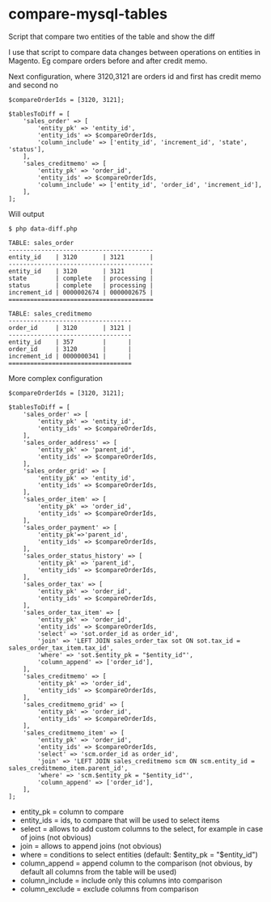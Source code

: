 # compare-mysql-tables
Script that compare two entities of the table and show the diff

I use that script to compare data changes between operations on entities in Magento. Eg compare orders before and after credit memo.

Next configuration, where 3120,3121 are orders id and first has credit memo and second no 
```
$compareOrderIds = [3120, 3121];

$tablesToDiff = [
    'sales_order' => [
        'entity_pk' => 'entity_id',
        'entity_ids' => $compareOrderIds,
        'column_include' => ['entity_id', 'increment_id', 'state', 'status'],
    ],
    'sales_creditmemo' => [
        'entity_pk' => 'order_id',
        'entity_ids' => $compareOrderIds,
        'column_include' => ['entity_id', 'order_id', 'increment_id'],
    ],
];
```
Will output
```
$ php data-diff.php 

TABLE: sales_order
----------------------------------------
entity_id    | 3120       | 3121       |
----------------------------------------
entity_id    | 3120       | 3121       |
state        | complete   | processing |
status       | complete   | processing |
increment_id | 0000002674 | 0000002675 |
========================================

TABLE: sales_creditmemo
----------------------------------
order_id     | 3120       | 3121 |
----------------------------------
entity_id    | 357        |      |
order_id     | 3120       |      |
increment_id | 0000000341 |      |
==================================

```

More complex configuration
```
$compareOrderIds = [3120, 3121];

$tablesToDiff = [
    'sales_order' => [
        'entity_pk' => 'entity_id',
        'entity_ids' => $compareOrderIds,
    ],
    'sales_order_address' => [
        'entity_pk' => 'parent_id',
        'entity_ids' => $compareOrderIds,
    ],
    'sales_order_grid' => [
        'entity_pk' => 'entity_id',
        'entity_ids' => $compareOrderIds,
    ],
    'sales_order_item' => [
        'entity_pk' => 'order_id',
        'entity_ids' => $compareOrderIds,
    ],
    'sales_order_payment' => [
        'entity_pk'=>'parent_id',
        'entity_ids' => $compareOrderIds,
    ],
    'sales_order_status_history' => [
        'entity_pk' => 'parent_id',
        'entity_ids' => $compareOrderIds,
    ],
    'sales_order_tax' => [
        'entity_pk' => 'order_id',
        'entity_ids' => $compareOrderIds,
    ],
    'sales_order_tax_item' => [
        'entity_pk' => 'order_id',
        'entity_ids' => $compareOrderIds,
        'select' => 'sot.order_id as order_id',
        'join' => 'LEFT JOIN sales_order_tax sot ON sot.tax_id = sales_order_tax_item.tax_id',
        'where' => 'sot.$entity_pk = "$entity_id"',
        'column_append' => ['order_id'],
    ],
    'sales_creditmemo' => [
        'entity_pk' => 'order_id',
        'entity_ids' => $compareOrderIds,
    ],
    'sales_creditmemo_grid' => [
        'entity_pk' => 'order_id',
        'entity_ids' => $compareOrderIds,
    ],
    'sales_creditmemo_item' => [
        'entity_pk' => 'order_id',
        'entity_ids' => $compareOrderIds,
        'select' => 'scm.order_id as order_id',
        'join' => 'LEFT JOIN sales_creditmemo scm ON scm.entity_id = sales_creditmemo_item.parent_id',
        'where' => 'scm.$entity_pk = "$entity_id"',
        'column_append' => ['order_id'],
    ],
];
```

- entity_pk = column to compare
- entity_ids = ids, to compare that will be used to select items
- select = allows to add custom columns to the select, for example in case of joins (not obvious)
- join = allows to append joins (not obvious)
- where = conditions to select entities (default: $entity_pk = "$entity_id")
- column_append = append column to the comparison (not obvious, by default all columns from the table will be used)
- column_include = include only this columns into comparison
- column_exclude = exclude columns from comparison
